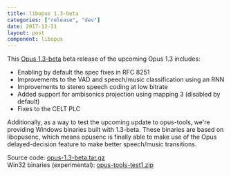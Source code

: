 ```yaml
---
title: libopus 1.3-beta
categories: ["release", "dev"]
date: 2017-12-21
layout: post
component: libopus
---
```


This [Opus 1.3-beta](https://archive.mozilla.org/pub/opus/opus-1.3-beta.tar.gz) beta release
of the upcoming Opus 1.3 includes:
- Enabling by default the spec fixes in RFC 8251
- Improvements to the VAD and speech/music classification using an RNN
- Improvements to stereo speech coding at low bitrate
- Added support for ambisonics projection using mapping 3 (disabled by default)
- Fixes to the CELT PLC

Additionally, as a way to test the upcoming update to opus-tools, we're providing Windows binaries
built with 1.3-beta. These binaries are based on libopusenc, which means opusenc is finally able
to make use of the Opus delayed-decision feature to make better speech/music transitions.

Source code: [opus-1.3-beta.tar.gz](https://archive.mozilla.org/pub/opus/opus-1.3-beta.tar.gz)  
Win32 binaries (experimental): [opus-tools-test1.zip](https://archive.mozilla.org/pub/opus/win32/opus-tools-test1.zip)
